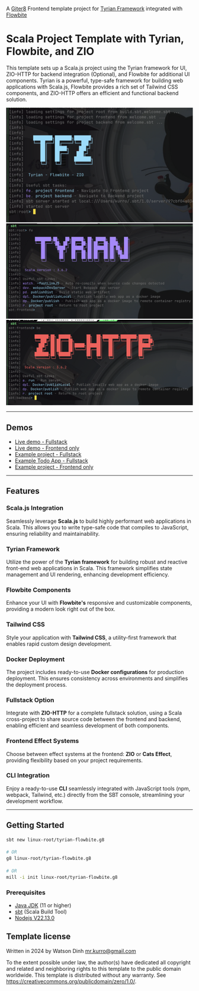 A [Giter8][g8] Frontend template project for [Tyrian Framework](https://tyrian.indigoengine.io/) integrated with [Flowbite](https://flowbite.com/)

# Scala Project Template with Tyrian, Flowbite, and ZIO
This template sets up a Scala.js project using the Tyrian framework for UI, ZIO-HTTP for backend integration (Optional), and Flowbite for additional UI components. Tyrian is a powerful, type-safe framework for building web applications with Scala.js, Flowbite provides a rich set of Tailwind CSS components, and ZIO-HTTP offers an efficient and functional backend solution.

![Tyrian Flowbite ZIO](./docs/tfz.png)
![Tyrian Flowbite](./docs/tf.png)
![ZIO](./docs/z.png)

---


## Demos

- [Live demo - Fullstack](https://fullstack-zio-tyrian-flowbite-quickstart.onrender.com/)
- [Live demo - Frontend only](https://tyrian-flowbite-quickstart.onrender.com/)
- [Example project - Fullstack](https://github.com/linux-root/fullstack-zio-tyrian-flowbite-quickstart)
- [Example Todo App - Fullstack](https://github.com/linux-root/zio-tyrian-flowbite-todos-app)
- [Example project - Frontend only](https://github.com/linux-root/tyrian-flowbite-quickstart)

---

## Features

### Scala.js Integration
Seamlessly leverage **Scala.js** to build highly performant web applications in Scala. This allows you to write type-safe code that compiles to JavaScript, ensuring reliability and maintainability.

### Tyrian Framework
Utilize the power of the **Tyrian framework** for building robust and reactive front-end web applications in Scala. This framework simplifies state management and UI rendering, enhancing development efficiency.

### Flowbite Components
Enhance your UI with **Flowbite's** responsive and customizable components, providing a modern look right out of the box.

### Tailwind CSS
Style your application with **Tailwind CSS**, a utility-first framework that enables rapid custom design development.

### Docker Deployment
The project includes ready-to-use **Docker configurations** for production deployment. This ensures consistency across environments and simplifies the deployment process.

### Fullstack Option
Integrate with **ZIO-HTTP** for a complete fullstack solution, using a Scala cross-project to share source code between the frontend and backend, enabling efficient and seamless development of both components.

### Frontend Effect Systems
Choose between effect systems at the frontend: **ZIO** or **Cats Effect**, providing flexibility based on your project requirements.

### CLI Integration
Enjoy a ready-to-use **CLI** seamlessly integrated with JavaScript tools (npm, webpack, Tailwind, etc.) directly from the SBT console, streamlining your development workflow.

---

## Getting Started

```bash
sbt new linux-root/tyrian-flowbite.g8

# OR
g8 linux-root/tyrian-flowbite.g8

# OR
mill -i init linux-root/tyrian-flowbite.g8

```

### Prerequisites

- [Java JDK](https://www.oracle.com/java/technologies/javase-jdk11-downloads.html) (11 or higher)
- [sbt](https://www.scala-sbt.org/download.html) (Scala Build Tool)
- [Nodejs V22.13.0](https://nodejs.org/en/blog/release/v22.13.0)

## Template license

Written in 2024 by Watson Dinh <mr.kurro@gmail.com>

To the extent possible under law, the author(s) have dedicated all
copyright and related and neighboring rights to this template to
the public domain worldwide.
This template is distributed without any warranty. See <https://creativecommons.org/publicdomain/zero/1.0/>.

[g8]: https://www.foundweekends.org/giter8/
